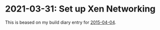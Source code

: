 # 2021-03-31: Set up Xen Networking

This is beased on my build diary entry for [2015-04-04](https://sites.google.com/view/yetanotherocm/home/system-builds/victoria/2015-04-04-set-up-xen-network).

